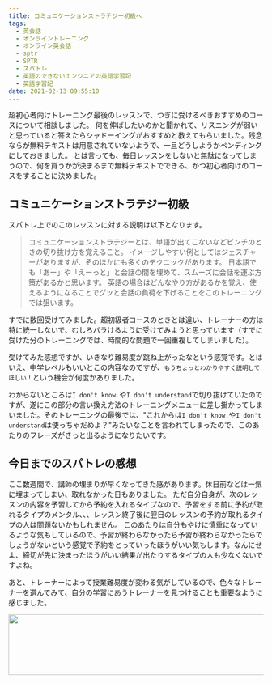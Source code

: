 ```yaml
---
title: コミュニケーションストラテジー初級へ
tags:
  - 英会話
  - オンライントレーニング
  - オンライン英会話
  - sptr
  - SPTR
  - スパトレ
  - 英語のできないエンジニアの英語学習記
  - 英語学習記
date: 2021-02-13 09:55:10
---
```



超初心者向けトレーニング最後のレッスンで、つぎに受けるべきおすすめのコースについて相談しました。
何を伸ばしたいのかと聞かれて、リスニングが弱いと思っていると答えたらシャドーイングがおすすめと教えてもらいました。残念ならが無料テキストは用意されていないようで、一旦どうしようかペンディングにしておきました。
とは言っても、毎日レッスンをしないと無駄になってしまうので、何を買うかが決まるまで無料テキストでできる、かつ初心者向けのコースをすることに決めました。

## コミュニケーションストラテジー初級

スパトレ上でのこのレッスンに対する説明は以下となります。

> コミュニケーションストラテジーとは、単語が出てこないなどピンチのときの切り抜け方を覚えること。
> イメージしやすい例としてはジェスチャーがありますが、そのほかにも多くのテクニックがあります。
日本語でも「あー」や「えーっと」と会話の間を埋めて、スムーズに会話を運ぶ方策があるかと思います。
> 英語の場合はどんなやり方があるかを覚え、使えるようになることでグッと会話の負荷を下げることをこのトレーニングでは狙います。

すでに数回受けてみました。超初級者コースのときとは違い、トレーナーの方は特に統一しないで、むしろバラけるように受けてみようと思っています（すでに受けた分のトレーニングでは、時間的な問題で一回重複してしまいました）。

受けてみた感想ですが、いきなり難易度が跳ね上がったなという感覚です。とはいえ、中学レベルもいいとこの内容なのですが、`もうちょっとわかりやすく説明してほしい！`という機会が何度かありました。

わからないところは`I don't know.`や`I don't understand`で切り抜けていたのですが、遂にこの部分の言い換え方法のトレーニングメニューに差し掛かってしまいました。そのトレーニングの最後では、"これからは`I don't know.`や`I don't understand`は使っちゃだめよ？"みたいなことを言われてしまったので、このあたりのフレーズがさっと出るようになりたいです。

## 今日までのスパトレの感想

ここ数週間で、講師の埋まりが早くなってきた感があります。休日前などは一気に埋まってしまい、取れなかった日もありました。
ただ自分自身が、次のレッスンの内容を予習してから予約を入れるタイプなので、予習をする前に予約が取れるタイプのメンタル、、、レッスン終了後に翌日のレッスンの予約が取れるタイプの人は問題ないかもしれません。
このあたりは自分もやけに慎重になっているような気もしているので、予習が終わらなかったら予習が終わらなかったらでしょうがないという感覚で予約をとっていったほうがいい気もします。なんにせよ、締切が先に決まったほうがいい結果が出たりするタイプの人も少なくないですよね。

あと、トレーナーによって授業難易度が変わる気がしているので、色々なトレーナーを選んでみて、自分の学習にあうトレーナーを見つけることも重要なように感じました。

<a href="//af.moshimo.com/af/c/click?a_id=2406909&p_id=2409&pc_id=5246&pl_id=31566&guid=ON" rel="nofollow" referrerpolicy="no-referrer-when-downgrade"><img src="//image.moshimo.com/af-img/1881/000000031566.png" width="936" height="120" style="border:none;"></a><img src="//i.moshimo.com/af/i/impression?a_id=2406909&p_id=2409&pc_id=5246&pl_id=31566" width="1" height="1" style="border:none;">